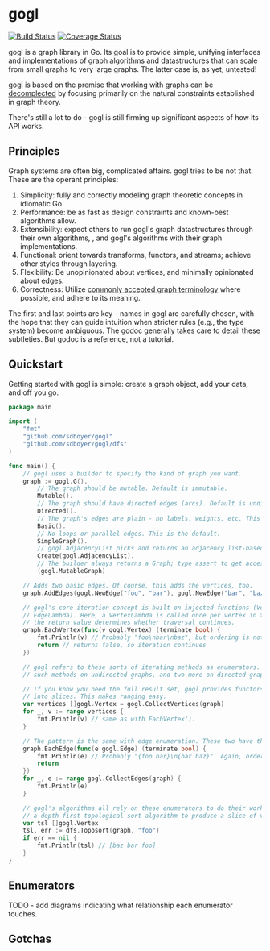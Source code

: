 # gogl

[![Build Status](https://travis-ci.org/sdboyer/gogl.png?branch=master)](https://travis-ci.org/sdboyer/gogl)
[![Coverage Status](https://coveralls.io/repos/sdboyer/gogl/badge.png?branch=master)](https://coveralls.io/r/sdboyer/gogl?branch=master)

gogl is a graph library in Go. Its goal is to provide simple, unifying interfaces and implementations of graph algorithms and datastructures that can scale from small graphs to very large graphs. The latter case is, as yet, untested!

gogl is based on the premise that working with graphs can be [decomplected](http://www.infoq.com/presentations/Simple-Made-Easy) by focusing primarily on the natural constraints established in graph theory.

There's still a lot to do - gogl is still firming up significant aspects of how its API works.

## Principles

Graph systems are often big, complicated affairs. gogl tries to be not that. These are the operant principles:

1. Simplicity: fully and correctly modeling graph theoretic concepts in idiomatic Go.
1. Performance: be as fast as design constraints and known-best algorithms allow.
1. Extensibility: expect others to run gogl's graph datastructures through their own algorithms, , and gogl's algorithms with their graph implementations.
1. Functional: orient towards transforms, functors, and streams; achieve other styles through layering.
1. Flexibility: Be unopinionated about vertices, and minimally opinionated about edges.
1. Correctness: Utilize [commonly accepted graph terminology](http://en.wikipedia.org/wiki/Glossary_of_graph_theory) where possible, and adhere to its meaning.

The first and last points are key - names in gogl are carefully chosen, with the hope that they can guide intuition when stricter rules (e.g., the type system) become ambiguous. The [godoc](https://godoc.org/github.com/sdboyer/gogl) generally takes care to detail these subtleties. But godoc is a reference, not a tutorial.

## Quickstart

Getting started with gogl is simple: create a graph object, add your data, and off you go.

```go
package main

import (
	"fmt"
	"github.com/sdboyer/gogl"
	"github.com/sdboyer/gogl/dfs"
)

func main() {
	// gogl uses a builder to specify the kind of graph you want.
	graph := gogl.G().
		// The graph should be mutable. Default is immutable.
		Mutable().
		// The graph should have directed edges (arcs). Default is undirected.
		Directed().
		// The graph's edges are plain - no labels, weights, etc. This is the default.
		Basic().
		// No loops or parallel edges. This is the default.
		SimpleGraph().
		// gogl.AdjacencyList picks and returns an adjacency list-based graph, based on the spec.
		Create(gogl.AdjacencyList).
		// The builder always returns a Graph; type assert to get access to add/remove methods.
		(gogl.MutableGraph)

	// Adds two basic edges. Of course, this adds the vertices, too.
	graph.AddEdges(gogl.NewEdge("foo", "bar"), gogl.NewEdge("bar", "baz"))

	// gogl's core iteration concept is built on injected functions (VertexLambda or
	// EdgeLambda). Here, a VertexLambda is called once per vertex in the graph;
	// the return value determines whether traversal continues.
	graph.EachVertex(func(v gogl.Vertex) (terminate bool) {
		fmt.Println(v) // Probably "foo\nbar\nbaz", but ordering is not guaranteed.
		return // returns false, so iteration continues
	})

	// gogl refers to these sorts of iterating methods as enumerators. There are four
	// such methods on undirected graphs, and two more on directed graphs.

	// If you know you need the full result set, gogl provides functors to collect enumerations
	// into slices. This makes ranging easy.
	var vertices []gogl.Vertex = gogl.CollectVertices(graph)
	for _, v := range vertices {
		fmt.Println(v) // same as with EachVertex().
	}

	// The pattern is the same with edge enumeration. These two have the same output:
	graph.EachEdge(func(e gogl.Edge) (terminate bool) {
		fmt.Println(e) // Probably "{foo bar}\n{bar baz}". Again, ordering is not guaranteed.
		return
	})
	for _, e := range gogl.CollectEdges(graph) {
		fmt.Println(e)
	}

	// gogl's algorithms all rely on these enumerators to do their work. Here, we use
	// a depth-first topological sort algorithm to produce a slice of vertices.
	var tsl []gogl.Vertex
	tsl, err := dfs.Toposort(graph, "foo")
	if err == nil {
		fmt.Println(tsl) // [baz bar foo]
	}
}
```

## Enumerators

TODO - add diagrams indicating what relationship each enumerator touches.

## Gotchas
